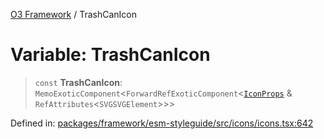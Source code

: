 [O3 Framework](../API.md) / TrashCanIcon

# Variable: TrashCanIcon

> `const` **TrashCanIcon**: `MemoExoticComponent`\<`ForwardRefExoticComponent`\<[`IconProps`](../type-aliases/IconProps.md) & `RefAttributes`\<`SVGSVGElement`\>\>\>

Defined in: [packages/framework/esm-styleguide/src/icons/icons.tsx:642](https://github.com/its-kios09/openmrs-esm-core/blob/main/packages/framework/esm-styleguide/src/icons/icons.tsx#L642)
